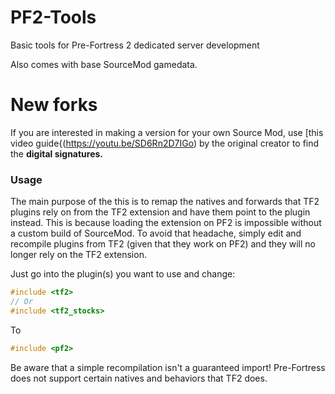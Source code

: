 # PF2-Tools
Basic tools for Pre-Fortress 2 dedicated server development

Also comes with base SourceMod gamedata.

# New forks

If you are interested in making a version for your own Source Mod, use [this video guide{(https://youtu.be/SD6Rn2D7IGo) by the original creator to find the **digital signatures.**

### Usage ###
The main purpose of the this is to remap the natives and forwards that TF2 plugins rely on from the TF2 extension and have them point to the plugin instead. This is because loading the extension on PF2 is impossible without a custom build of SourceMod. To avoid that headache, simply edit and recompile plugins from TF2 (given that they work on PF2) and they will no longer rely on the TF2 extension.

Just go into the plugin(s) you want to use and change:
```cpp
#include <tf2>
// Or
#include <tf2_stocks>
```
To
```cpp
#include <pf2>
```

Be aware that a simple recompilation isn't a guaranteed import! Pre-Fortress does not support certain natives and behaviors that TF2 does.
